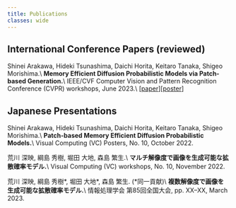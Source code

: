 ```yaml
---
title: Publications
classes: wide
---
```


## International Conference Papers (reviewed)
Shinei Arakawa, Hideki Tsunashima, Daichi Horita, Keitaro Tanaka, Shigeo Morishima.\\
**Memory Efficient Diffusion Probabilistic Models via Patch-based Generation.**\\
IEEE/CVF Computer Vision and Pattern Recognition Conference (CVPR) workshops, June 2023.\\
[[paper](https://arxiv.org/abs/2304.07087)][[poster](https://drive.google.com/file/d/1iXon42MOC-z3G-_gG2rDEncn3vP5qt8L/view?usp=sharing)]

## Japanese Presentations
Shinei Arakawa, Hideki Tsunashima, Daichi Horita, Keitaro Tanaka, Shigeo Morishima.\\
**Patch-based Memory Efficient Diffusion Probabilistic Models.**\\
Visual Computing (VC) Posters, No. 10, October 2022.

荒川 深映, 綱島 秀樹, 堀田 大地, 森島 繁生.\\
**マルチ解像度で画像を生成可能な拡散確率モデル.**\\
Visual Computing (VC) workshops, No. 10, November 2022.

荒川 深映, 綱島 秀樹\*, 堀田 大地\*, 森島 繁生. (\*同一貢献)\\
**複数解像度で画像を生成可能な拡散確率モデル.**\\
情報処理学会 第85回全国大会, pp. XX–XX, March 2023.

